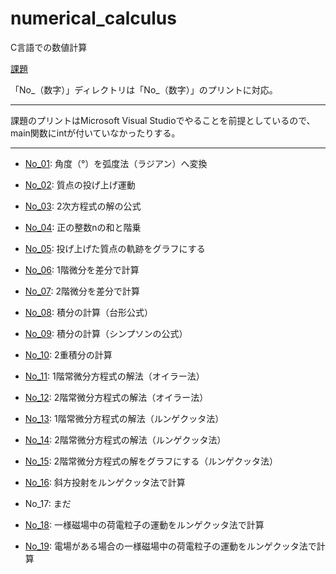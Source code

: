 # numerical_calculus

C言語での数値計算

[課題](https://app.box.com/s/vxp9e8yegfae06tv2iz8thhhakhuaz48)

「No_（数字）」ディレクトリは「No_（数字）」のプリントに対応。

---

課題のプリントはMicrosoft Visual Studioでやることを前提としているので、main関数にintが付いていなかったりする。

---

* [No_01](https://github.com/watarumohawk/numerical_calculus/tree/master/No_01): 角度（°）を弧度法（ラジアン）へ変換

* [No_02](https://github.com/watarumohawk/numerical_calculus/tree/master/No_02): 質点の投げ上げ運動

* [No_03](https://github.com/watarumohawk/numerical_calculus/tree/master/No_03): 2次方程式の解の公式

* [No_04](https://github.com/watarumohawk/numerical_calculus/tree/master/No_04): 正の整数nの和と階乗

* [No_05](https://github.com/watarumohawk/numerical_calculus/tree/master/No_05): 投げ上げた質点の軌跡をグラフにする

* [No_06](https://github.com/watarumohawk/numerical_calculus/tree/master/No_06): 1階微分を差分で計算

* [No_07](https://github.com/watarumohawk/numerical_calculus/tree/master/No_07): 2階微分を差分で計算

* [No_08](https://github.com/watarumohawk/numerical_calculus/tree/master/No_08): 積分の計算（台形公式）

* [No_09](https://github.com/watarumohawk/numerical_calculus/tree/master/No_09): 積分の計算（シンプソンの公式）

* [No_10](https://github.com/watarumohawk/numerical_calculus/tree/master/No_10): 2重積分の計算

* [No_11](https://github.com/watarumohawk/numerical_calculus/tree/master/No_11): 1階常微分方程式の解法（オイラー法）

* [No_12](https://github.com/watarumohawk/numerical_calculus/tree/master/No_12): 2階常微分方程式の解法（オイラー法）

* [No_13](https://github.com/watarumohawk/numerical_calculus/tree/master/No_13): 1階常微分方程式の解法（ルンゲクッタ法）

* [No_14](https://github.com/watarumohawk/numerical_calculus/tree/master/No_14): 2階常微分方程式の解法（ルンゲクッタ法）

* [No_15](https://github.com/watarumohawk/numerical_calculus/tree/master/No_15): 2階常微分方程式の解をグラフにする（ルンゲクッタ法）

* [No_16](https://github.com/watarumohawk/numerical_calculus/tree/master/No_16): 斜方投射をルンゲクッタ法で計算

* No_17: まだ

* [No_18](https://github.com/watarumohawk/numerical_calculus/tree/master/No_18): 一様磁場中の荷電粒子の運動をルンゲクッタ法で計算

* [No_19](https://github.com/watarumohawk/numerical_calculus/tree/master/No_19): 電場がある場合の一様磁場中の荷電粒子の運動をルンゲクッタ法で計算